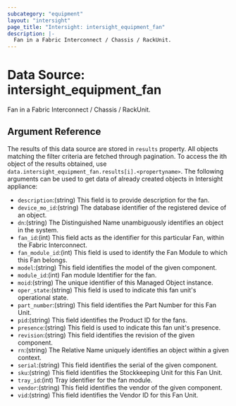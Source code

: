 ```yaml
---
subcategory: "equipment"
layout: "intersight"
page_title: "Intersight: intersight_equipment_fan"
description: |-
  Fan in a Fabric Interconnect / Chassis / RackUnit.
---
```


# Data Source: intersight_equipment_fan
Fan in a Fabric Interconnect / Chassis / RackUnit.
## Argument Reference
The results of this data source are stored in `results` property.
All objects matching the filter criteria are fetched through pagination.
To access the ith object of the results obtained, use `data.intersight_equipment_fan.results[i].<propertyname>`.
The following arguments can be used to get data of already created objects in Intersight appliance:
* `description`:(string) This field is to provide description for the fan. 
* `device_mo_id`:(string) The database identifier of the registered device of an object. 
* `dn`:(string) The Distinguished Name unambiguously identifies an object in the system. 
* `fan_id`:(int) This field acts as the identifier for this particular Fan, within the Fabric Interconnect. 
* `fan_module_id`:(int) This field is used to identify the Fan Module to which this Fan belongs. 
* `model`:(string) This field identifies the model of the given component. 
* `module_id`:(int) Fan module Identifier for the fan. 
* `moid`:(string) The unique identifier of this Managed Object instance. 
* `oper_state`:(string) This field is used to indicate this fan unit's operational state. 
* `part_number`:(string) This field identifies the Part Number for this Fan Unit. 
* `pid`:(string) This field identifies the Product ID for the fans. 
* `presence`:(string) This field is used to indicate this fan unit's presence. 
* `revision`:(string) This field identifies the revision of the given component. 
* `rn`:(string) The Relative Name uniquely identifies an object within a given context. 
* `serial`:(string) This field identifies the serial of the given component. 
* `sku`:(string) This field identifies the Stockkeeping Unit for this Fan Unit. 
* `tray_id`:(int) Tray identifier for the fan module. 
* `vendor`:(string) This field identifies the vendor of the given component. 
* `vid`:(string) This field identifies the Vendor ID for this Fan Unit. 
 